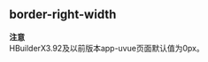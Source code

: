 ## border-right-width


<!-- CSSJSON.border-right-width.description -->

<!-- CSSJSON.border-right-width.syntax -->

<!-- CSSJSON.border-right-width.values -->

<!-- CSSJSON.border-right-width.defaultValue -->
**注意**  
HBuilderX3.92及以前版本app-uvue页面默认值为0px。 
<!-- CSSJSON.border-right-width.unixTags -->

<!-- CSSJSON.border-right-width.compatibility -->

<!-- CSSJSON.border-right-width.reference -->
